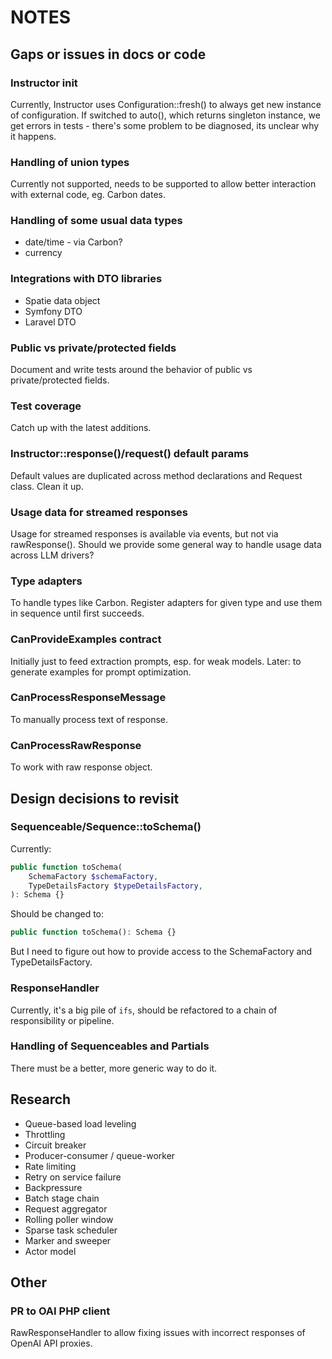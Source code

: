 # NOTES



## Gaps or issues in docs or code

### Instructor init

Currently, Instructor uses Configuration::fresh() to always get new instance of
configuration. If switched to auto(), which returns singleton instance, we get
errors in tests - there's some problem to be diagnosed, its unclear why it happens.

### Handling of union types

Currently not supported, needs to be supported to allow better interaction with external code, eg. Carbon dates.

### Handling of some usual data types

 - date/time - via Carbon?
 - currency

### Integrations with DTO libraries

 - Spatie data object
 - Symfony DTO
 - Laravel DTO

### Public vs private/protected fields

Document and write tests around the behavior of public vs private/protected fields.


### Test coverage

Catch up with the latest additions.

### Instructor::response()/request() default params

Default values are duplicated across method declarations and Request class.
Clean it up.

### Usage data for streamed responses

Usage for streamed responses is available via events, but not via rawResponse().
Should we provide some general way to handle usage data across LLM drivers? 

### Type adapters

To handle types like Carbon. Register adapters for given type and
use them in sequence until first succeeds.

### CanProvideExamples contract

Initially just to feed extraction prompts, esp. for weak models. Later: to
generate examples for prompt optimization.

### CanProcessResponseMessage

To manually process text of response.

### CanProcessRawResponse

To work with raw response object.




## Design decisions to revisit

### Sequenceable/Sequence::toSchema()

Currently:

```php
public function toSchema(
    SchemaFactory $schemaFactory,
    TypeDetailsFactory $typeDetailsFactory,
): Schema {}
```

Should be changed to:

```php
public function toSchema(): Schema {}
```

But I need to figure out how to provide access to the SchemaFactory and TypeDetailsFactory.

### ResponseHandler

Currently, it's a big pile of `ifs`, should be refactored to a chain of responsibility or pipeline.

### Handling of Sequenceables and Partials

There must be a better, more generic way to do it.




## Research

- Queue-based load leveling
- Throttling
- Circuit breaker
- Producer-consumer / queue-worker
- Rate limiting
- Retry on service failure
- Backpressure
- Batch stage chain
- Request aggregator
- Rolling poller window
- Sparse task scheduler
- Marker and sweeper
- Actor model




## Other

### PR to OAI PHP client

RawResponseHandler to allow fixing issues with incorrect responses of OpenAI API proxies.

